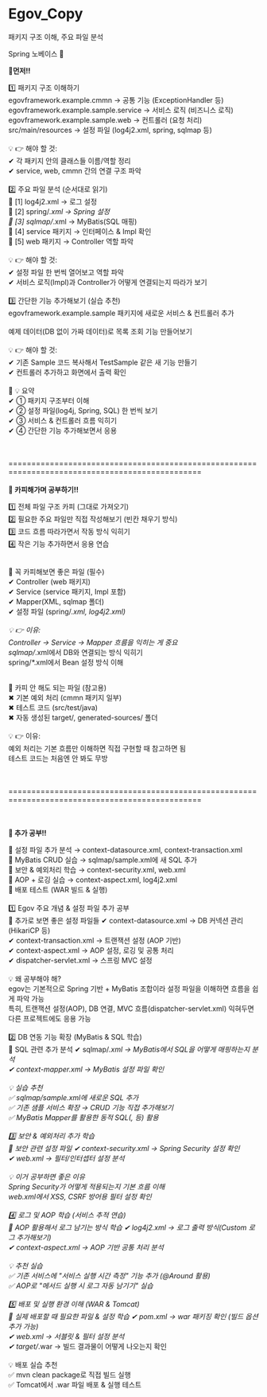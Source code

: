 # Egov_Copy
패키지 구조 이해, 주요 파일 분석<br>

Spring 노베이스 🤣<br>

**🚀먼저!!**

1️⃣ 패키지 구조 이해하기<br>
egovframework.example.cmmn → 공통 기능 (ExceptionHandler 등)<br>
egovframework.example.sample.service → 서비스 로직 (비즈니스 로직)<br>
egovframework.example.sample.web → 컨트롤러 (요청 처리)<br>
src/main/resources → 설정 파일 (log4j2.xml, spring, sqlmap 등)<br>
<br>
💡 👉 해야 할 것:<br>
✔ 각 패키지 안의 클래스들 이름/역할 정리<br>
✔ service, web, cmmn 간의 연결 구조 파악<br>
<br>
2️⃣ 주요 파일 분석 (순서대로 읽기)<br>
📌 [1] log4j2.xml → 로그 설정<br>
📌 [2] spring/*.xml → Spring 설정<br>
📌 [3] sqlmap/*.xml → MyBatis(SQL 매핑)<br>
📌 [4] service 패키지 → 인터페이스 & Impl 확인<br>
📌 [5] web 패키지 → Controller 역할 파악<br>
<br>
💡 👉 해야 할 것:<br>
✔ 설정 파일 한 번씩 열어보고 역할 파악<br>
✔ 서비스 로직(Impl)과 Controller가 어떻게 연결되는지 따라가 보기<br>
<br>
3️⃣ 간단한 기능 추가해보기 (실습 추천)<br>
egovframework.example.sample 패키지에 새로운 서비스 & 컨트롤러 추가<br>
<br>
예제 데이터(DB 없이 가짜 데이터)로 목록 조회 기능 만들어보기<br>
<br>
💡 👉 해야 할 것:<br>
✔ 기존 Sample 코드 복사해서 TestSample 같은 새 기능 만들기<br>
✔ 컨트롤러 추가하고 화면에서 출력 확인<br>
<br>
📢 💡 요약<br>
✔ ① 패키지 구조부터 이해<br>
✔ ② 설정 파일(log4j, Spring, SQL) 한 번씩 보기<br>
✔ ③ 서비스 & 컨트롤러 흐름 익히기<br>
✔ ④ 간단한 기능 추가해보면서 응용<br>
<br><br>

================================================================================================<br>
<br>
**🚀 카피해가며 공부하기!!**<br>

1️⃣ 전체 파일 구조 카피 (그대로 가져오기)<br>
2️⃣ 필요한 주요 파일만 직접 작성해보기 (빈칸 채우기 방식)<br>
3️⃣ 코드 흐름 따라가면서 작동 방식 익히기<br>
4️⃣ 작은 기능 추가하면서 응용 연습<br>
<br>

🔹 꼭 카피해보면 좋은 파일 (필수)<br>
✔ Controller (web 패키지)<br>
✔ Service (service 패키지, Impl 포함)<br>
✔ Mapper(XML, sqlmap 폴더)<br>
✔ 설정 파일 (spring/*.xml, log4j2.xml)<br>
<br>
💡 👉 이유:<br>
Controller → Service → Mapper 흐름을 익히는 게 중요<br>
sqlmap/*.xml에서 DB와 연결되는 방식 익히기<br>
spring/*.xml에서 Bean 설정 방식 이해<br>
<br>

🔸 카피 안 해도 되는 파일 (참고용)<br>
✖ 기본 예외 처리 (cmmn 패키지 일부)<br>
✖ 테스트 코드 (src/test/java)<br>
✖ 자동 생성된 target/, generated-sources/ 폴더<br>
<br>
💡 👉 이유:<br>
예외 처리는 기본 흐름만 이해하면 직접 구현할 때 참고하면 됨<br>
테스트 코드는 처음엔 안 봐도 무방<br>

<br><br>
================================================================================================<br>
<br><br>

**🚀 추가 공부!!**<br>

🔹 설정 파일 추가 분석 → context-datasource.xml, context-transaction.xml<br>
🔹 MyBatis CRUD 실습 → sqlmap/sample.xml에 새 SQL 추가<br>
🔹 보안 & 예외처리 학습 → context-security.xml, web.xml<br>
🔹 AOP + 로깅 실습 → context-aspect.xml, log4j2.xml<br>
🔹 배포 테스트 (WAR 빌드 & 실행)<br>
<br>
1️⃣ Egov 주요 개념 & 설정 파일 추가 공부<br>
🔹 추가로 보면 좋은 설정 파일들 ✔ context-datasource.xml → DB 커넥션 관리 (HikariCP 등)<br>
✔ context-transaction.xml → 트랜잭션 설정 (AOP 기반)<br>
✔ context-aspect.xml → AOP 설정, 로깅 및 공통 처리<br>
✔ dispatcher-servlet.xml → 스프링 MVC 설정<br>
<br>
💡 왜 공부해야 해?<br>
egov는 기본적으로 Spring 기반 + MyBatis 조합이라 설정 파일을 이해하면 흐름을 쉽게 파악 가능<br>
특히, 트랜잭션 설정(AOP), DB 연결, MVC 흐름(dispatcher-servlet.xml) 익혀두면 다른 프로젝트에도 응용 가능<br>
<br>
2️⃣ DB 연동 기능 확장 (MyBatis & SQL 학습)<br>
🔹 SQL 관련 추가 분석 ✔ sqlmap/*.xml → MyBatis에서 SQL을 어떻게 매핑하는지 분석<br>
✔ context-mapper.xml → MyBatis 설정 파일 확인<br>
<br>
💡 실습 추천<br>
✅ sqlmap/sample.xml에 새로운 SQL 추가<br>
✅ 기존 샘플 서비스 확장 → CRUD 기능 직접 추가해보기<br>
✅ MyBatis Mapper를 활용한 동적 SQL(<if>, <foreach> 등) 활용<br>
<br>
3️⃣ 보안 & 예외처리 추가 학습<br>
🔹 보안 관련 설정 파일 ✔ context-security.xml → Spring Security 설정 확인<br>
✔ web.xml → 필터/인터셉터 설정 분석<br>
<br>
💡 이거 공부하면 좋은 이유<br>
Spring Security가 어떻게 적용되는지 기본 흐름 이해<br>
web.xml에서 XSS, CSRF 방어용 필터 설정 확인<br>
<br>
4️⃣ 로그 및 AOP 학습 (서비스 추적 연습)<br>
🔹 AOP 활용해서 로그 남기는 방식 학습 ✔ log4j2.xml → 로그 출력 방식(Custom 로그 추가해보기)<br>
✔ context-aspect.xml → AOP 기반 공통 처리 분석<br>
<br>
💡 추천 실습<br>
✅ 기존 서비스에 "서비스 실행 시간 측정" 기능 추가 (@Around 활용)<br>
✅ AOP로 "메서드 실행 시 로그 자동 남기기" 실습<br>
<br>
5️⃣ 배포 및 실행 환경 이해 (WAR & Tomcat)<br>
🔹 실제 배포할 때 필요한 파일 & 설정 학습 ✔ pom.xml → war 패키징 확인 (빌드 옵션 추가 가능)<br>
✔ web.xml → 서블릿 & 필터 설정 분석<br>
✔ target/*.war → 빌드 결과물이 어떻게 나오는지 확인<br>
<br>
💡 배포 실습 추천<br>
✅ mvn clean package로 직접 빌드 실행<br>
✅ Tomcat에서 .war 파일 배포 & 실행 테스트<br>
<br><br>


